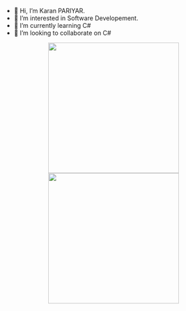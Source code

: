 - 👋 Hi, I’m Karan PARIYAR.
- 👀 I’m interested in Software Developement.
- 🌱 I’m currently learning C#
- 💞️ I’m looking to collaborate on C#

<!---
krn369/krn369 is a ✨ special ✨ repository because its `README.md` (this file) appears on your GitHub profile.
You can click the Preview link to take a look at your changes.
--->

<div align="center">
<img src="https://user-images.githubusercontent.com/74038190/235224431-e8c8c12e-6826-47f1-89fb-2ddad83b3abf.gif" width="300">
<img src="https://user-images.githubusercontent.com/74038190/212747657-7a8d59da-69c8-4110-8ea8-f8102fd0b413.gif" width="300">
</div>
